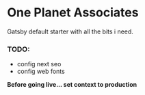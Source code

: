 # One Planet Associates

Gatsby default starter with all the bits i need.

### TODO:

- config next seo
- config web fonts

**Before going live... set context to production**
